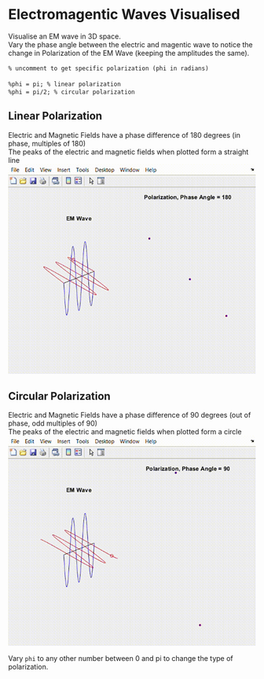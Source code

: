 # Electromagentic Waves Visualised
Visualise an EM wave in 3D space.  
Vary the phase angle between the electric and magentic wave to notice the change in Polarization of the EM Wave (keeping the amplitudes the same).  

```
% uncomment to get specific polarization (phi in radians)

%phi = pi; % linear polarization
%phi = pi/2; % circular polarization
```  

## Linear Polarization
Electric and Magnetic Fields have a phase difference of 180 degrees (in phase, multiples of 180)  
The peaks of the electric and magnetic fields when plotted form a straight line  
![Linear Polarization](https://github.com/Aadiv1999/em-wave-viz/blob/c7c4932068e3c8bd9eea76c51ba62cfe066f4a59/Linear%20Polarization.gif)

## Circular Polarization
Electric and Magnetic Fields have a phase difference of 90 degrees (out of phase, odd multiples of 90)  
The peaks of the electric and magnetic fields when plotted form a circle
![Circular Polarization](https://github.com/Aadiv1999/em-wave-viz/blob/c7c4932068e3c8bd9eea76c51ba62cfe066f4a59/Circular%20Polarization.gif)

Vary ```phi``` to any other number between 0 and pi to change the type of polarization. 
